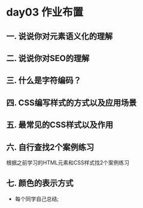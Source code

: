 # day03 作业布置

## 一. 说说你对元素语义化的理解



## 二. 说说你对SEO的理解



## 三. 什么是字符编码？



## 四. CSS编写样式的方式以及应用场景



## 五. 最常见的CSS样式以及作用



## 六. 自行查找2个案例练习

根据之前学习的HTML元素和CSS样式找2个案例练习



## 七. 颜色的表示方式

* 每个同学自己总结;



